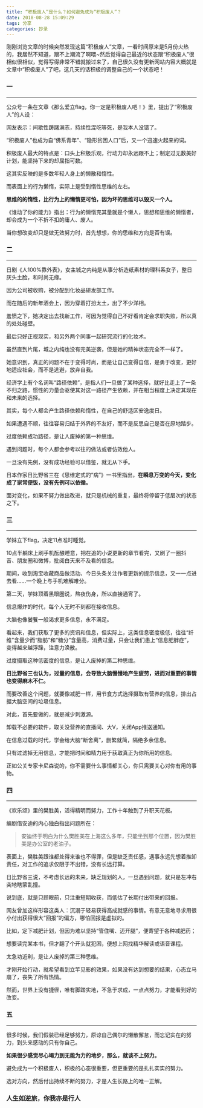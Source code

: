 ```yaml
---
title: “积极废人”是什么？如何避免成为“积极废人”？
date: 2018-08-28 15:09:29
tags: 分享
categories: 抄录
---
```

刚刚浏览文章的时候突然发现这篇“积极废人”文章，一看时间原来是5月份火热的，我居然不知道，跟不上潮流了啊喂~然后觉得自己最近的状态跟“积极废人”很相似很相似，觉得写得非常不错就搬过来了，自己很久没有更新网站内容大概就是文章中“积极废人”了吧，这几天的话积极的调整自己的一个状态吧！
<!--more-->
### 一

----------
公众号一条在文章《那么爱立flag，你一定是积极废人吧！》里，提出了“积极废人”的人设：








网友表示：间歇性踌躇满志，持续性混吃等死，是我本人没错了。

“积极废人”也成为自“佛系青年”、“隐形贫困人口”后，又一个迅速火起来的词。

积极废人最大的特点是：口头上积极乐观，行动力却永远跟不上；制定过无数美好计划，能坚持下来的却屈指可数。

这其实反映的是多数年轻人身上的懒散和惰性。

而表面上的行为懒惰，实际上是受到惰性思维的左右。

**思维的的惰性，比行为上的懒惰更可怕，因为坏的思维可以毁灭一个人。**

《谁动了你的能力》指出：行为的懒惰充其量就是个懒人，思想和思维的懒惰者，却会成为一个不折不扣的庸人、废人。

当你想改变却只是做无效努力时，首先想想，你的思维和方向是否有误。







### 二
-----------

日剧《人100%靠外表》，女主城之内纯是从事分析造纸素材的理科系女子，整日灰头土脸，和时尚无缘。

因为公司被收购，被分配到化妆品研发部工作。

而在随后的新年酒会上，因为穿着打扮太土，出了不少洋相。

羞愤之下，她决定出去找新工作，可因为觉得自己不好看肯定会求职失败，所以真的处处碰壁。

最后只好正视现实，和另外两个同事一起研究流行的化妆术。

虽然直到片尾，城之内纯也没有完美逆袭，但是她的精神状态完全不一样了。

她意识到，真正的问题不在于变得时尚，而是让自己变得自信，是勇于改变，更好地适应社会，而不是逃避，放弃自我。







经济学上有个名词叫“路径依赖”，是指人们一旦做了某种选择，就好比走上了一条不归之路，惯性的力量会驱使其对这一路径产生依赖，并在相当程度上决定其现在和未来的选择。

其实，每个人都会产生路径依赖和惰性，在自己的舒适区安逸度日。

如果遭遇不顺，往往容易归结于外界的不友好，而不是反思自己是否在原地踏步。

过度依赖成功路径，是让人废掉的第一种思维。

遇到问题时，每个人都会参考以往的做法或者仿效他人。

一旦没有先例，没有成功经验可以借鉴，就无从下手。

日本作家日比野省三在《思维定式的“病”》一书里指出，**在瞬息万变的今天，变化成了家常便饭，没有先例可以依循。**

面对变化，如果不努力做出改进，就只是机械的重复，最终将停留于低层次的状态之下。



### 三
---------

学妹立下flag，决定11点准时睡觉。

10点半躺床上刷手机酝酿睡意，把在追的小说更新的章节看完，又刷了一圈抖音、朋友圈和微博，批阅白天来不及看的信息。

期间，收到淘宝收藏商品做活动、今日头条关注作者更新的提示信息，又一一点进去看……一个晚上与手机难解难分。

第二天，学妹顶着黑眼圈说，熬夜伤身，所以直接通宵了。

信息爆炸的时代，每个人无时不刻都在接收信息。

大脑也像饕餮一般渴求更多信息，永不满足。

看起来，我们获取了更多的资讯和信息，但实际上，这类信息密度极低，往往“纤维”含量少而“脂肪”和“糖分”含量高，消费过量，只会让我们患上“信息肥胖症”，变得越来越浮躁，注意力涣散。

过度摄取这种低密度的信息，是让人废掉的第二种思维。

**日比野省三也认为，过量的信息，会导致大脑慢慢地产生疲劳，进而对重要的事情也变得麻木不仁。**

而要改善这个问题，就要像减肥一样，用节食方式选择摄取有营养的信息，排出占据大脑空间的垃圾信息。

对此，首先要做的，就是减少刺激源。

卸载不必要的软件，取关没营养的直播间、大V，关闭App推送通知。

在信息过载的时代，学会给大脑“断舍离”，删繁就简，隔绝多余信息。

只有过滤掉无用信息，才能把时间和精力用于获取真正为你所用的信息。

正如公关专家卡尼森说的，你不需要什么事情都关心，你只需要关心对你有用的事物。



### 四
---------

《欢乐颂》里的樊胜美，活得精明而努力，工作十年触到了升职天花板。

编剧借安迪的内心独白指出问题所在：

> 安迪终于明白为什么樊胜美在上海这么多年，只能坐到那个位置，因为樊胜美是办公室的老油子。

表面上，樊胜美跟谁都处得来谁也不得罪，但是缺乏责任感，遇事永远先想着推卸责任，对工作的追求仅限于不出错，没有长远打算。

日比野省三说，不考虑长远的未来，缺乏规划的人，一旦遇到问题，就只是左冲右突地瞎蒙乱撞。

说到底，就是只顾眼前，只注重短期收获，而低估了长期付出带来的回报。

网友曾加这样形容这类人：沉溺于轻易获得高成就感的事情。有意无意地寻求用很小付出获得很大“回报”的偏方，哪怕回报是虚拟的。

比如，定下减肥计划，但因为难以坚持“管住嘴、迈开腿”，便寄望于各种减肥药；

想要读完某本书，但才翻了个开头就犯困，便想上网找精华解读或语音课程。

太急功近利，是让人废掉的第三种思维。

才刚开始行动，就希望看到立竿见影的效果，如果没有达到想要的结果，心态立马崩了，丧失了所有热情。

然而，世界上没有捷径，唯有脚踏实地，不急于求成，一点点努力，才能看到好的改变。
### 五
--------

很多时候，我们假装已经足够努力，原谅自己偶尔的懒散懈怠，而忘记实在的努力，到头来感动的只有你自己。

**如果很少感觉尽心竭力到无能为力的地步，那么，就谈不上努力。**

避免成为一个积极废人，积极的心态很重要，但更重要的是扎扎实实的努力。

选对方向，然后付出持续不断的努力，才是人生长路上的唯一正解。

### 人生如逆旅，你我亦是行人


